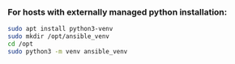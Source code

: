 ### For hosts with externally managed python installation:
```bash
sudo apt install python3-venv
sudo mkdir /opt/ansible_venv
cd /opt
sudo python3 -m venv ansible_venv
```
